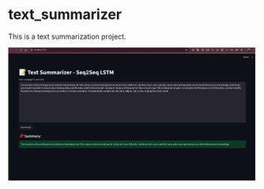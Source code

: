 # text_summarizer
This is a text summarization project.



<img src="summarizer.png" alt="Model Architecture" width="500"/>

